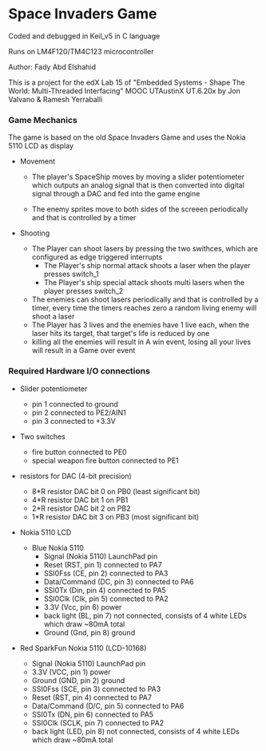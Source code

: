 # Space Invaders Game
Coded and debugged in Keil_v5 in C language

Runs on LM4F120/TM4C123 microcontroller

Author: Fady Abd Elshahid

This is a project for the edX Lab 15 of "Embedded Systems - Shape The World: Multi-Threaded Interfacing" MOOC UTAustinX UT.6.20x by Jon Valvano & Ramesh Yerraballi 

### Game Mechanics
The game is based on the old Space Invaders Game and uses the Nokia 5110 LCD as display
- Movement
  - The player's SpaceShip moves by moving a slider potentiometer which outputs an analog signal that is then converted into digital signal through a DAC and fed into the game engine


  - The enemy sprites move to both sides of the screeen periodically and that is controlled by a timer

- Shooting
  - The Player can shoot lasers by pressing the two swithces, which are configured as edge triggered interrupts
    - The Player's ship normal attack shoots a laser when the player presses switch_1
    - The Player's ship special attack shoots multi lasers when the player presses switch_2
  - The enemies can shoot lasers periodically and that is controlled by a timer, every time the timers reaches zero a random living enemy will shoot a laser
  - The Player has 3 lives and the enemies have 1 live each, when the laser hits its target, that target's life is reduced by one
  - killing all the enemies will result in A win event, losing all your lives will result in a Game over event
 
### Required Hardware I/O connections
  - Slider potentiometer
    - pin 1 connected to ground
    - pin 2 connected to PE2/AIN1
    - pin 3 connected to +3.3V  
  - Two switches
    - fire button connected to PE0
    - special weapon fire button connected to PE1
  - resistors for DAC (4-bit precision)
    - 8*R resistor DAC bit 0 on PB0 (least significant bit)
    - 4*R resistor DAC bit 1 on PB1
    - 2*R resistor DAC bit 2 on PB2
    - 1*R resistor DAC bit 3 on PB3 (most significant bit)
  - Nokia 5110 LCD
    - Blue Nokia 5110
      - Signal        (Nokia 5110) LaunchPad pin
      - Reset         (RST, pin 1) connected to PA7
      - SSI0Fss       (CE,  pin 2) connected to PA3
      - Data/Command  (DC,  pin 3) connected to PA6
      - SSI0Tx        (Din, pin 4) connected to PA5
      - SSI0Clk       (Clk, pin 5) connected to PA2
      - 3.3V          (Vcc, pin 6) power
      - back light    (BL,  pin 7) not connected, consists of 4 white LEDs which draw ~80mA total
      - Ground        (Gnd, pin 8) ground

  - Red SparkFun Nokia 5110 (LCD-10168)
      - Signal        (Nokia 5110) LaunchPad pin
      - 3.3V          (VCC, pin 1) power
      - Ground        (GND, pin 2) ground
      - SSI0Fss       (SCE, pin 3) connected to PA3
      - Reset         (RST, pin 4) connected to PA7
      - Data/Command  (D/C, pin 5) connected to PA6
      - SSI0Tx        (DN,  pin 6) connected to PA5
      - SSI0Clk       (SCLK, pin 7) connected to PA2
      - back light    (LED, pin 8) not connected, consists of 4 white LEDs which draw ~80mA total

